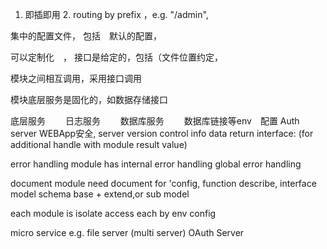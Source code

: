 1. 即插即用
    2. routing by prefix ，e.g. "/admin",

集中的配置文件， 包括　默认的配置，　

可以定制化　，
接口是给定的，包括（文件位置约定，

模块之间相互调用，采用接口调用

模块底层服务是固化的，如数据存储接口

底层服务
　　日志服务
　　数据库服务
　　数据库链接等env　配置
   Auth server
   WEBApp安全,
   server version control info
   data return interface: (for additional handle with module result value)
   
error handling
    module has internal error handling
    global error handling

document
    module need document for 'config, function describe, interface 
    model schema 
        base + extend,or sub model

each module is isolate
    access each by env config   

micro service
   e.g. 
   file server (multi server)
   OAuth Server

　　